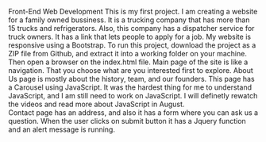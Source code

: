 Front-End Web Development
This is my first project. I am creating a website for a family owned bussiness. It is a trucking company that has more than 15 trucks and refrigerators. Also, this company has a dispatcher service for truck owners. It has a link that lets people to apply for a job.
My website is responsive using a Bootstrap.
To run this project, download the project as a ZIP file from Github, and extract it into a working folder on your machine. Then open a browser on the index.html file.
Main page of the site is like a navigation. That you choose what are you interested first to explore. 
About Us page is mostly about the history, team, and our founders. This page has a Carousel using JavaScript. It was the hardest thing for me to understand JavaScript, and I am still need to work on JavaScript. I will definetly rewatch the videos and read more about JavaScript in August.  
Contact page has an address, and also it has a form where you can ask us a question. When the user clicks on submit button it has a Jquery function and an alert message is running.
